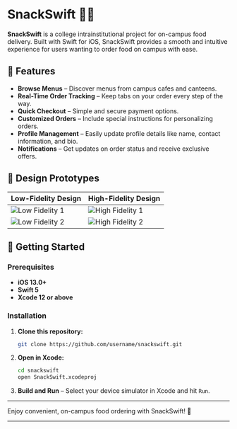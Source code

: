 # SnackSwift 🍱📲

**SnackSwift** is a college intrainstitutional project for on-campus food delivery. Built with Swift for iOS, SnackSwift provides a smooth and intuitive experience for users wanting to order food on campus with ease.

## 📲 Features

- **Browse Menus** – Discover menus from campus cafes and canteens.
- **Real-Time Order Tracking** – Keep tabs on your order every step of the way.
- **Quick Checkout** – Simple and secure payment options.
- **Customized Orders** – Include special instructions for personalizing orders.
- **Profile Management** – Easily update profile details like name, contact information, and bio.
- **Notifications** – Get updates on order status and receive exclusive offers.

## 📐 Design Prototypes

| Low-Fidelity Design          | High-Fidelity Design         |
|------------------------------|------------------------------|
| ![Low Fidelity 1](https://github.com/harshendram/SnackSwift-A-Food-Delivery-App/blob/main/lowfidelity1.jpg) | ![High Fidelity 1](https://github.com/harshendram/SnackSwift-A-Food-Delivery-App/blob/main/highfidelity1.jpg) |
| ![Low Fidelity 2](https://github.com/harshendram/SnackSwift-A-Food-Delivery-App/blob/main/lowfidelity2.jpg)| ![High Fidelity 2](https://github.com/harshendram/SnackSwift-A-Food-Delivery-App/blob/main/highfidelity2.jpg) |

## 🚀 Getting Started

### Prerequisites

- **iOS 13.0+**
- **Swift 5**
- **Xcode 12 or above**

### Installation

1. **Clone this repository:**
   ```bash
   git clone https://github.com/username/snackswift.git
   ```

2. **Open in Xcode:**
   ```bash
   cd snackswift
   open SnackSwift.xcodeproj
   ```

3. **Build and Run** – Select your device simulator in Xcode and hit `Run`.

---

Enjoy convenient, on-campus food ordering with SnackSwift! 🥡

---
